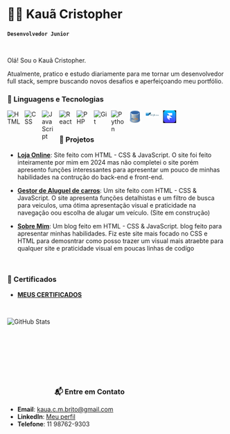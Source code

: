 # 👨‍💻 Kauã Cristopher

**`Desenvolvedor Junior`**

<br>

Olá! Sou o Kauã Cristopher.

Atualmente, pratico e estudo diariamente para me tornar um desenvolvedor full stack, sempre buscando novos desafios e aperfeiçoando meu portfólio.
<br>

### 🤖 Linguagens e Tecnologias

<img 
    align="left" 
    alt="HTML"
    title="HTML" 
    width="30px" 
    style="padding-right: 10px;" 
    src="https://cdn.jsdelivr.net/gh/devicons/devicon@latest/icons/html5/html5-original.svg" 
/>
<img 
    align="left" 
    alt="CSS" 
    title="CSS"
    width="30px" 
    style="padding-right: 10px;" 
    src="https://cdn.jsdelivr.net/gh/devicons/devicon@latest/icons/css3/css3-original.svg" 
/>
<img 
    align="left" 
    alt="JavaScript" 
    title="JavaScript"
    width="30px" 
    style="padding-right: 10px;" 
    src="https://cdn.jsdelivr.net/gh/devicons/devicon@latest/icons/javascript/javascript-original.svg" 
/>

<img 
    align="left" 
    alt="React"
    title="React" 
    width="30px" 
    style="padding-right: 10px;" 
    src="https://cdn.jsdelivr.net/gh/devicons/devicon@latest/icons/react/react-original.svg" 
/>
 
<img 
    align="left" 
    alt="PHP" 
    title="PHP"
    width="30px" 
    style="padding-right: 10px;" 
    src="https://cdn.jsdelivr.net/gh/devicons/devicon@latest/icons/php/php-original.svg" 
/>

<img 
    align="left" 
    alt="Git" 
    title="Git"
    width="30px" 
    style="padding-right: 10px;" 
    src="https://cdn.jsdelivr.net/gh/devicons/devicon@latest/icons/git/git-original.svg" 
/>
<img 
    align="left" 
    alt="Python" 
    title="Python"
    width="30px" 
    style="padding-right: 10px;" 
    src="https://cdn.jsdelivr.net/gh/devicons/devicon@latest/icons/python/python-original.svg" 
/>

<img 
    align="left" 
    alt="MY SQL" 
    title="MY SQL"
    width="30px" 
    style="padding-right: 10px;" 
    src="sql-server-icon-png-11359.png"
/>

<img 
    align="left" 
    alt="SQLite3" 
    title="SQLite3"
    width="30px" 
    style="padding-right: 10px;" 
    src="1024x600-sqlite-282687.png"
/>

<img 
    align="left" 
    alt="FRAMER" 
    title="FRAMER"
    width="30px" 
    style="padding-right: 10px;" 
    src="https://github.com/KauaCristopher/KauaCristopher/blob/main/Captura%20de%20tela%202025-01-25%20184601.png"
/>

<br>
<br>

### 🚀 Projetos  

- **[Loja Online](https://kauacristopher.github.io/Loja-online/)**:  Site feito com HTML - CSS & JavaScript. O site foi feito inteiramente por mim em 2024 mas não completei o site porém apresento funções interessantes para apresentar um pouco de minhas habilidades na contrução do back-end e front-end.
  
- **[Gestor de Aluguel de carros](https://kauacristopher.github.io/Lux-Cars/)**: Um site feito com HTML - CSS & JavaScript. O  site apresenta funções detalhistas e um filtro de busca para veiculos, uma ótima apresentação visual e praticidade na navegação oou escolha de alugar um veículo. (Site em construção)
   
- **[Sobre Mim](https://kauacristopher.github.io/Sobre-mim/)**: Um  blog feito em HTML - CSS & JavaScript. blog feito para apresentar minhas habilidades. Fiz este site mais focado no CSS e HTML para demosntrar como posso trazer um visual mais atraebte para qualquer site e praticidade visual em poucas linhas de codígo
<br>

### 📜 Certificados  
 

- **[MEUS CERTIFICADOS](https://1drv.ms/f/c/bc358d5a14e5a858/Eh2nRVsr84pKiyY0FRMaa5ABIoD5e_KSpjuB1eBBDZeHsg?e=dJrJAa)**

<br>

<img 
    align="left" 
    alt="GitHub Stats" 
    height="200" 
    style="padding-right: 10px;" 
    src="https://github-readme-stats.vercel.app/api?username=KauaCristopher&show_icons=true&theme=radical&include_all_commits=true&locale=pt-br" 
/>

<br>
<br>
<br>
<br>
<br>
<br>
<br>
<br>


### 📬 Entre em Contato  
- **Email**: [kaua.c.m.brito@gmail.com](mailto:kaua.c.m.brito@gmail.com)
- **LinkedIn**: [Meu perfil](www.linkedin.com/in/kauã-cristopher-24)
- **Telefone**: 11 98762-9303  


